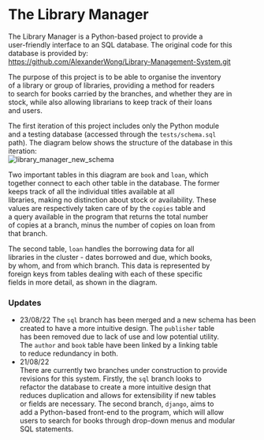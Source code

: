 # The Library Manager
The Library Manager is a Python-based project to provide a  
user-friendly interface to an SQL database. The original code for this  
database is provided by:  
https://github.com/AlexanderWong/Library-Management-System.git  

The purpose of this project is to be able to organise the inventory  
of a library or group of libraries, providing a method for readers  
to search for books carried by the branches, and whether they are in  
stock, while also allowing librarians to keep track of their loans  
and users.  

The first iteration of this project includes only the Python module  
and a testing database (accessed through the `tests/schema.sql`  
path). The diagram below shows the structure of the database in this  
iteration:  
![library_manager_new_schema](https://user-images.githubusercontent.com/108919919/186135927-eb1b76f5-1cd6-4026-928c-f214fa14df21.png)


Two important tables in this diagram are `book` and `loan`, which  
together connect to each other table in the database. The former  
keeps track of all the individual titles available at all  
libraries, making no distinction about stock or availability. These  
values are respectively taken care of by the `copies` table and  
a query available in the program that returns the total number  
of copies at a branch, minus the number of copies on loan from  
that branch.  

The second table, `loan` handles the borrowing data for all  
libraries in the cluster - dates borrowed and due, which books,  
by whom, and from which branch. This data is represented by  
foreign keys from tables dealing with each of these specific  
fields in more detail, as shown in the diagram.  

### Updates
- 23/08/22
  The `sql` branch has been merged and a new schema has been  
  created to have a more intuitive design. The `publisher` table  
  has been removed due to lack of use and low potential utility.  
  The `author` and `book` table have been linked by a linking table  
  to reduce redundancy in both.  
- 21/08/22  
  There are currently two branches under construction to provide  
  revisions for this system. Firstly, the `sql` branch looks to  
  refactor the database to create a more intuitive design that  
  reduces duplication and allows for extensibility if new tables  
  or fields are necessary. The second branch, `django`, aims to  
  add a Python-based front-end to the program, which will allow  
  users to search for books through drop-down menus and modular  
  SQL statements.  
